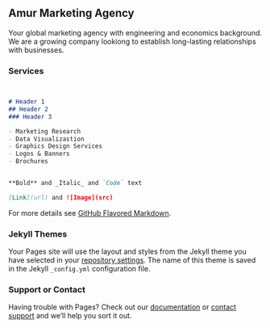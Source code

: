 ## Amur Marketing Agency

Your global marketing agency with engineering and economics background. We are a growing company lookiong to establish long-lasting relationships with businesses.


### Services

```markdown


# Header 1
## Header 2
### Header 3

- Marketing Research
- Data Visualizastion
- Graphics Design Services
- Logos & Banners
- Brochures


**Bold** and _Italic_ and `Code` text

[Link](url) and ![Image](src)
```

For more details see [GitHub Flavored Markdown](https://guides.github.com/features/mastering-markdown/).

### Jekyll Themes

Your Pages site will use the layout and styles from the Jekyll theme you have selected in your [repository settings](https://github.com/bellolga95/Amur/settings). The name of this theme is saved in the Jekyll `_config.yml` configuration file.

### Support or Contact

Having trouble with Pages? Check out our [documentation](https://docs.github.com/categories/github-pages-basics/) or [contact support](https://support.github.com/contact) and we’ll help you sort it out.
